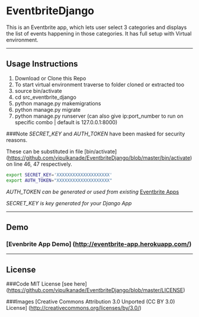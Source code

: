 # EventbriteDjango

This is an Eventbrite app, which lets user select 3 categories and displays the list of events happening in those categories.
It has full setup with Virtual environment. 
___

## Usage Instructions

1. Download or Clone this Repo
2. To start virtual environment traverse to folder cloned or extracted too
3. source bin/activate
4. cd src_eventbrite_django
5. python manage.py makemigrations
6. python manage.py migrate
7. python manage.py runserver (can also give ip:port_number to run on specific combo | default is 127.0.0.1:8000)

###Note
*SECRET_KEY* and *AUTH_TOKEN* have been masked for security reasons.

These can be substituted in file [bin/activate] (https://github.com/vipulkanade/EventbriteDjango/blob/master/bin/activate) on line 46, 47 respectively.

```bash
export SECRET_KEY='XXXXXXXXXXXXXXXXXXXX'
export AUTH_TOKEN="XXXXXXXXXXXXXXXXXXXX"
```
_AUTH_TOKEN can be generated or used from existing_ [Eventbrite Apps](http://eventbrite.com/myaccount/apps/)

_SECRET_KEY is key generated for your Django App_

___

## Demo 
### [Evenbrite App Demo] (http://eventbrite-app.herokuapp.com/)

___

## License

###Code
MIT License [see here] (https://github.com/vipulkanade/EventbriteDjango/blob/master/LICENSE)

###Images
[Creative Commons Attribution 3.0 Unported (CC BY 3.0) License] (http://creativecommons.org/licenses/by/3.0/)
